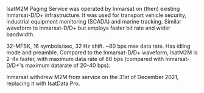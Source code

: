 IsatM2M Paging Service was operated by Inmarsat on (then) existing Inmarsat-D/D+ infrastructure. It was used for transport vehicle security, industrial equipment monitoring (SCADA) and marine tracking. Similar waveform to Inmarsat-D/D+ but employs faster bit rate and wider bandwidth.

32-MFSK, 16 symbols/sec, 32 Hz shift. ~80 bps max data rate. Has idling mode and preamble. Compared to the Inmarsat-D/D+ waveform, IsatM2M is 2-4x faster, with maximum data rate of 80 bps (compared with Inmarsat-D/D+'s maximum datarate of 20-40 bps).

Inmarsat withdrew M2M from service on the 31st of December 2021, replacing it with IsatData Pro.